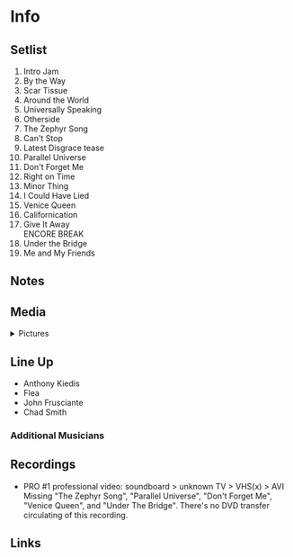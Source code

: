 # Info

## Setlist

1. Intro Jam
2. By the Way
3. Scar Tissue
4. Around the World
5. Universally Speaking
6. Otherside
7. The Zephyr Song
8. Can't Stop
9. Latest Disgrace tease
10. Parallel Universe
11. Don't Forget Me
12. Right on Time
13. Minor Thing
14. I Could Have Lied
15. Venice Queen
16. Californication
17. Give It Away
<br> ENCORE BREAK
18. Under the Bridge
19. Me and My Friends

## Notes

## Media 

<details>
  <summary>Pictures</summary>
  <!--<img alt="Setlist" title="Setlist" src="_.jpg" height="200" />
  <img alt="Ticket" title="Ticket" src="_.jpg" height="200" />
  <img alt="Flyer" title="Flyer" src="_.jpg" height="200" />
  <img alt="Clipping" title="Clipping" src="_.jpg" height="200" />-->
</details>

## Line Up

* Anthony Kiedis
* Flea
* John Frusciante
* Chad Smith

### Additional Musicians

## Recordings

* PRO #1 professional video: soundboard > unknown TV > VHS(x) > AVI Missing "The Zephyr Song", "Parallel Universe", "Don't Forget Me", "Venice Queen", and "Under The Bridge". There's no DVD transfer circulating of this recording.

## Links
